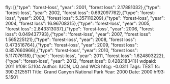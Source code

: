 fly: [{"type": 'forest-loss', "year": 2001, "forest loss": 2.17881032},{"type": 'forest-loss', "year": 2002, "forest loss": 0.692097762},{"type": 'forest-loss', "year": 2003, "forest loss": 5.357110209},{"type": 'forest-loss', "year": 2004, "forest loss": 16.96708315},{"type": 'forest-loss', "year": 2005, "forest loss": 2.843313037},{"type": 'forest-loss', "year": 2006, "forest loss": 0.049437793},{"type": 'forest-loss', "year": 2007, "forest loss": 1.565225121},{"type": 'forest-loss', "year": 2008, "forest loss": 0.473516764},{"type": 'forest-loss', "year": 2009, "forest loss": 0.857660966},{"type": 'forest-loss', "year": 2010, "forest loss": 5.117076118},{"type": 'forest-loss', "year": 2011, "forest loss": 1.624803222},{"type": 'forest-loss', "year": 2012, "forest loss": 0.428218341}]
wdpaid: 2011
hf09: 5.1104
Author: IUCN, UQ and WCS
hfcg: -0.0311
Tags: TEST
fc: 390.2125511
Title: Grand Canyon National Park
Year: 2000
Date: 2000
hf93: 5.1501
